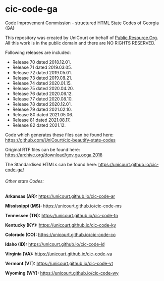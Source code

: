 # cic-code-ga
Code Improvement Commission - structured HTML State Codes of Georgia (GA)

This repository was created by UniCourt on behalf of [Public.Resource.Org](https://public.resource.org/). All this work is in the public domain and there are NO RIGHTS RESERVED.

Following releases are included:

* Release 70 dated 2018.12.01.
* Release 71 dated 2019.03.05.
* Release 72 dated 2019.05.01.
* Release 73 dated 2019.08.21.
* Release 74 dated 2020.01.15.
* Release 75 dated 2020.04.20.
* Release 76 dated 2020.06.12.
* Release 77 dated 2020.08.10.
* Release 78 dated 2020.12.01.
* Release 79 dated 2021.02.10.
* Release 80 dated 2021.05.06.
* Release 81 dated 2021.08.17.
* Release 82 dated 2021.12.

Code which generates these files can be found here: https://github.com/UniCourt/cic-beautify-state-codes

Original RTF files can be found here: https://archive.org/download/gov.ga.ocga.2018

The Standardised HTMLs can be found here: https://unicourt.github.io/cic-code-ga/ 

###### Other state Codes:

 **Arkansas (AR):** https://unicourt.github.io/cic-code-ar

**Mississippi (MS):** https://unicourt.github.io/cic-code-ms

**Tennessee (TN):** https://unicourt.github.io/cic-code-tn

**Kentucky (KY):** https://unicourt.github.io/cic-code-ky

**Colorado (CO):** https://unicourt.github.io/cic-code-co

**Idaho (ID):** https://unicourt.github.io/cic-code-id

**Virginia (VA):** https://unicourt.github.io/cic-code-va

**Vermont (VT):** https://unicourt.github.io/cic-code-vt

**Wyoming (WY):** https://unicourt.github.io/cic-code-wy


